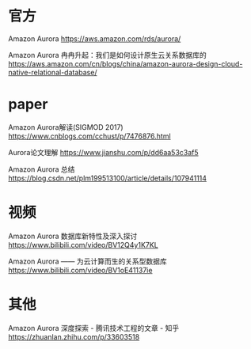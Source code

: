 
# 官方

Amazon Aurora https://aws.amazon.com/rds/aurora/

Amazon Aurora 冉冉升起：我们是如何设计原生云关系数据库的 https://aws.amazon.com/cn/blogs/china/amazon-aurora-design-cloud-native-relational-database/

# paper

Amazon Aurora解读(SIGMOD 2017)  https://www.cnblogs.com/cchust/p/7476876.html

Aurora论文理解 https://www.jianshu.com/p/dd6aa53c3af5

Amazon Aurora 总结 https://blog.csdn.net/plm199513100/article/details/107941114

# 视频

Amazon Aurora 数据库新特性及深入探讨 https://www.bilibili.com/video/BV12Q4y1K7KL

Amazon Aurora —— 为云计算而生的关系型数据库 https://www.bilibili.com/video/BV1oE41137ie

# 其他

Amazon Aurora 深度探索 - 腾讯技术工程的文章 - 知乎 https://zhuanlan.zhihu.com/p/33603518
